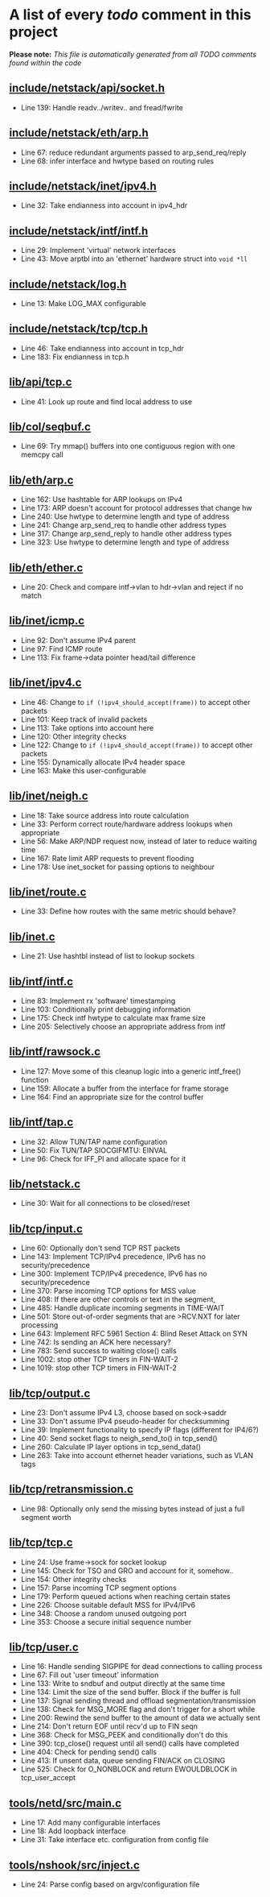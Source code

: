# A list of every _todo_ comment in this project
**Please note:** _This file is automatically generated from all TODO comments found within the code_
## [include/netstack/api/socket.h](include/netstack/api/socket.h)
  - Line 139: Handle readv../writev.. and fread/fwrite

## [include/netstack/eth/arp.h](include/netstack/eth/arp.h)
  - Line 67: reduce redundant arguments passed to arp_send_req/reply
  - Line 68: infer interface and hwtype based on routing rules

## [include/netstack/inet/ipv4.h](include/netstack/inet/ipv4.h)
  - Line 32: Take endianness into account in ipv4_hdr

## [include/netstack/intf/intf.h](include/netstack/intf/intf.h)
  - Line 29: Implement 'virtual' network interfaces
  - Line 43: Move arptbl into an 'ethernet' hardware struct into `void *ll`

## [include/netstack/log.h](include/netstack/log.h)
  - Line 13: Make LOG_MAX configurable

## [include/netstack/tcp/tcp.h](include/netstack/tcp/tcp.h)
  - Line 46: Take endianness into account in tcp_hdr
  - Line 183: Fix endianness in tcp.h

## [lib/api/tcp.c](lib/api/tcp.c)
  - Line 41: Look up route and find local address to use

## [lib/col/seqbuf.c](lib/col/seqbuf.c)
  - Line 69: Try mmap() buffers into one contiguous region with one memcpy call

## [lib/eth/arp.c](lib/eth/arp.c)
  - Line 162: Use hashtable for ARP lookups on IPv4
  - Line 173: ARP doesn't account for protocol addresses that change hw
  - Line 240: Use hwtype to determine length and type of address
  - Line 241: Change arp_send_req to handle other address types
  - Line 317: Change arp_send_reply to handle other address types
  - Line 323: Use hwtype to determine length and type of address

## [lib/eth/ether.c](lib/eth/ether.c)
  - Line 20: Check and compare intf->vlan to hdr->vlan and reject if no match

## [lib/inet/icmp.c](lib/inet/icmp.c)
  - Line 92: Don't assume IPv4 parent
  - Line 97: Find ICMP route
  - Line 113: Fix frame->data pointer head/tail difference

## [lib/inet/ipv4.c](lib/inet/ipv4.c)
  - Line 46: Change to `if (!ipv4_should_accept(frame))` to accept other packets
  - Line 101: Keep track of invalid packets
  - Line 113: Take options into account here
  - Line 120: Other integrity checks
  - Line 122: Change to `if (!ipv4_should_accept(frame))` to accept other packets
  - Line 155: Dynamically allocate IPv4 header space
  - Line 163: Make this user-configurable

## [lib/inet/neigh.c](lib/inet/neigh.c)
  - Line 18: Take source address into route calculation
  - Line 33: Perform correct route/hardware address lookups when appropriate
  - Line 56: Make ARP/NDP request now, instead of later to reduce waiting time
  - Line 167: Rate limit ARP requests to prevent flooding
  - Line 178: Use inet_socket for passing options to neighbour

## [lib/inet/route.c](lib/inet/route.c)
  - Line 33: Define how routes with the same metric should behave?

## [lib/inet.c](lib/inet.c)
  - Line 21: Use hashtbl instead of list to lookup sockets

## [lib/intf/intf.c](lib/intf/intf.c)
  - Line 83: Implement rx 'software' timestamping
  - Line 103: Conditionally print debugging information
  - Line 175: Check intf hwtype to calculate max frame size
  - Line 205: Selectively choose an appropriate address from intf

## [lib/intf/rawsock.c](lib/intf/rawsock.c)
  - Line 127: Move some of this cleanup logic into a generic intf_free() function
  - Line 159: Allocate a buffer from the interface for frame storage
  - Line 164: Find an appropriate size for the control buffer

## [lib/intf/tap.c](lib/intf/tap.c)
  - Line 32: Allow TUN/TAP name configuration
  - Line 50: Fix TUN/TAP SIOCGIFMTU: EINVAL
  - Line 96: Check for IFF_PI and allocate space for it

## [lib/netstack.c](lib/netstack.c)
  - Line 30: Wait for all connections to be closed/reset

## [lib/tcp/input.c](lib/tcp/input.c)
  - Line 60: Optionally don't send TCP RST packets
  - Line 143: Implement TCP/IPv4 precedence, IPv6 has no security/precedence
  - Line 300: Implement TCP/IPv4 precedence, IPv6 has no security/precedence
  - Line 370: Parse incoming TCP options for MSS value
  - Line 408: If there are other controls or text in the segment,
  - Line 485: Handle duplicate incoming segments in TIME-WAIT
  - Line 501: Store out-of-order segments that are >RCV.NXT for later processing
  - Line 643: Implement RFC 5961 Section 4: Blind Reset Attack on SYN
  - Line 742: Is sending an ACK here necessary?
  - Line 783: Send success to waiting close() calls
  - Line 1002: stop other TCP timers in FIN-WAIT-2
  - Line 1019: stop other TCP timers in FIN-WAIT-2

## [lib/tcp/output.c](lib/tcp/output.c)
  - Line 23: Don't assume IPv4 L3, choose based on sock->saddr
  - Line 33: Don't assume IPv4 pseudo-header for checksumming
  - Line 39: Implement functionality to specify IP flags (different for IP4/6?)
  - Line 40: Send socket flags to neigh_send_to() in tcp_send()
  - Line 260: Calculate IP layer options in tcp_send_data()
  - Line 263: Take into account ethernet header variations, such as VLAN tags

## [lib/tcp/retransmission.c](lib/tcp/retransmission.c)
  - Line 98: Optionally only send the missing bytes instead of just a full segment worth

## [lib/tcp/tcp.c](lib/tcp/tcp.c)
  - Line 24: Use frame->sock for socket lookup
  - Line 145: Check for TSO and GRO and account for it, somehow..
  - Line 154: Other integrity checks
  - Line 157: Parse incoming TCP segment options
  - Line 179: Perform queued actions when reaching certain states
  - Line 226: Choose suitable default MSS for IPv4/IPv6
  - Line 348: Choose a random unused outgoing port
  - Line 353: Choose a secure initial sequence number

## [lib/tcp/user.c](lib/tcp/user.c)
  - Line 16: Handle sending SIGPIPE for dead connections to calling process
  - Line 67: Fill out 'user timeout' information
  - Line 133: Write to sndbuf and output directly at the same time
  - Line 134: Limit the size of the send buffer. Block if the buffer is full
  - Line 137: Signal sending thread and offload segmentation/transmission
  - Line 138: Check for MSG_MORE flag and don't trigger for a short while
  - Line 200: Rewind the send buffer to the amount of data we actually sent
  - Line 214: Don't return EOF until recv'd up to FIN seqn
  - Line 368: Check for MSG_PEEK and conditionally don't do this
  - Line 390: tcp_close() request until all send() calls have completed
  - Line 404: Check for pending send() calls
  - Line 413: If unsent data, queue sending FIN/ACK on CLOSING
  - Line 525: Check for O_NONBLOCK and return EWOULDBLOCK in tcp_user_accept

## [tools/netd/src/main.c](tools/netd/src/main.c)
  - Line 17: Add many configurable interfaces
  - Line 18: Add loopback interface
  - Line 31: Take interface etc. configuration from config file

## [tools/nshook/src/inject.c](tools/nshook/src/inject.c)
  - Line 24: Parse config based on argv/configuration file
